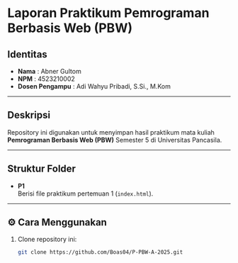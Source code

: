 # Laporan Praktikum Pemrograman Berbasis Web (PBW)

## Identitas
- **Nama** : Abner Gultom  
- **NPM**  : 4523210002  
- **Dosen Pengampu** : 	Adi Wahyu Pribadi, S.Si., M.Kom  

---

## Deskripsi
Repository ini digunakan untuk menyimpan hasil praktikum mata kuliah **Pemrograman Berbasis Web (PBW)** Semester 5 di Universitas Pancasila.

---

## Struktur Folder
- **P1**  
  Berisi file praktikum pertemuan 1 (`index.html`).

---

## ⚙️ Cara Menggunakan
1. Clone repository ini:
   ```bash
   git clone https://github.com/Boas04/P-PBW-A-2025.git

